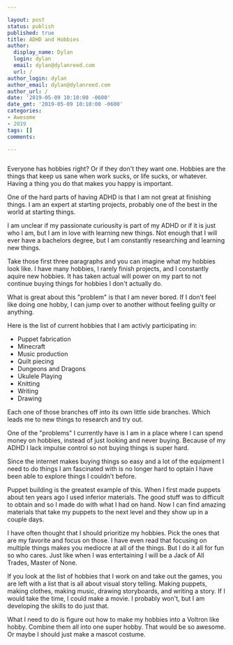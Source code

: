 ```yaml
---

layout: post
status: publish
published: true
title: ADHD and Hobbies
author:
  display_name: Dylan
  login: dylan
  email: dylan@dylanreed.com
  url: /
author_login: dylan
author_email: dylan@dylanreed.com
author_url: /
date: '2019-05-09 10:10:00 -0600'
date_gmt: '2019-05-09 10:10:00 -0600'
categories:
- Awesome
- 2019
tags: []
comments:

---
```

![]()

Everyone has hobbies right? Or if they don't they want one. Hobbies are the things that keep us sane when work sucks, or life sucks, or whatever. Having a thing you do that makes you happy is important. 

One of the hard parts of having ADHD is that I am not great at finishing things. I am an expert at starting projects, probably one of the best in the world at starting things. 

I am unclear if my passionate curiousity is part of my ADHD or if it is just who I am, but I am in love with learning new things. Not enough that I will ever have a bachelors degree, but I am constantly researching and learning new things. 

Take those first three paragraphs and you can imagine what my hobbies look like. I have many hobbies, I rarely finish projects, and I constantly aquire new hobbies. It has taken actual will power on my part to not continue buying things for hobbies I don't actually do. 

What is great about this "problem" is that I am never bored. If I don't feel like doing one hobby, I can jump over to another without feeling guilty or anything. 

Here is the list of current hobbies that I am activly participating in:

* Puppet fabrication
* Minecraft
* Music production
* Quilt piecing
* Dungeons and Dragons
* Ukulele Playing
* Knitting
* Writing 
* Drawing

Each one of those branches off into its own little side branches. Which leads me to new things to research and try out. 

One of the "problems" I currently have is I am in a place where I can spend money on hobbies, instead of just looking and never buying. Because of my ADHD I lack impulse control so not buying things is super hard. 

Since the internet makes buying things so easy and a lot of the equipment I need to do things I am fascinated with is no longer hard to optain I have been able to explore things I couldn't before. 

Puppet building is the greatest example of this. When I first made puppets about ten years ago I used inferior materials. The good stuff was to difficult to obtain and so I made do with what I had on hand. Now I can find amazing materials that take my puppets to the next level and they show up in a couple days. 

I have often thought that I should prioritize my hobbies. Pick the ones that are my favorite and focus on those. I have even read that focusing on multiple things makes you mediocre at all of the things. But I do it all for fun so who cares. Just like when I was entertaining I will be a Jack of All Trades, Master of None. 

If you look at the list of hobbies that I work on and take out the games, you are left with a list that is all about visual story telling. Making puppets, making clothes, making music, drawing storyboards, and writing a story. If I would take the time, I could make a movie. I probably won't, but I am developing the skills to do just that. 

What I need to do is figure out how to make my hobbies into a Voltron like hobby. Combine them all into one super hobby. That would be so awesome. Or maybe I should just make a mascot costume.

